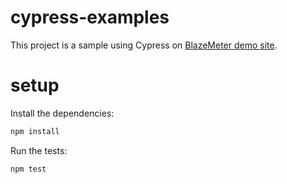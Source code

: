 # cypress-examples

This project is a sample using Cypress on [BlazeMeter demo site](http://demo.blazemeter.com).

# setup

Install the dependencies:

```bash
npm install
```

Run the tests:

```bash
npm test
```